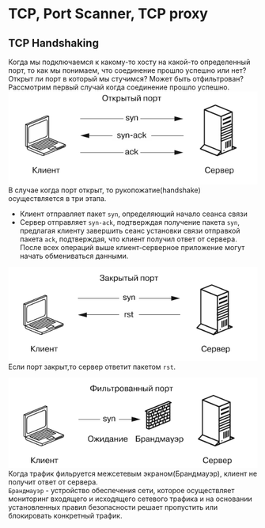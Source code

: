 # TCP, Port Scanner, TCP proxy
## TCP Handshaking 
Когда мы подключаемся к какому-то хосту на какой-то определенный порт, то как мы понимаем, что соединение прошло успешно или нет? Открыт ли порт в который мы стучимся? Может быть отфильтрован?  
Рассмотрим первый случай когда соединение прошло успешно.  
![Port open](/img/tcp_scanners_proxies/01open_case.png)  
В случае когда порт открыт, то рукопожатие(handshake) осуществляется в три этапа.
* Клиент отправляет пакет `syn`, определяющий начало сеанса связи
* Сервер отправляет `syn-ack`, подтверждая получение пакета `syn`, предлагая клиенту завершить сеанс установки связи отправкой пакета `ack`, подтверждая, что клиент получил ответ от сервера.  
После всех операций выше клиент-серверное приложение могут начать обмениваться данными.  

![Port closed](/img/tcp_scanners_proxies/01closed_case.png)  
Если порт закрыт,то сервер ответит пакетом `rst`.

![Port filtered](/img/tcp_scanners_proxies/01filtered_port.png)  
Когда трафик фильруется межсетевым экраном(Брандмауэр), клиент не получит ответ от сервера.  
`Брандмауэр` - устройство обеспечения сети, которое осуществляет мониторинг входящего и исходящего сетевого трафика и на основании установленных правил безопасности решает пропустить или блокировать конкретный трафик.
